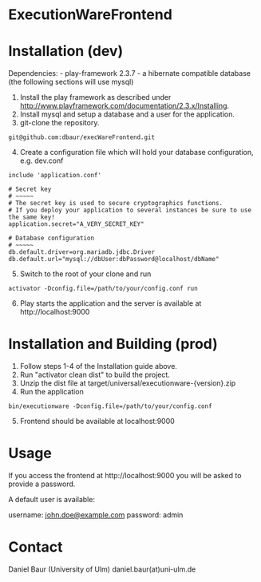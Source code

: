 ExecutionWareFrontend
=====================================

Installation (dev)
=====================================

Dependencies:
	- play-framework 2.3.7
	- a hibernate compatible database (the following sections will use mysql)
	
1. Install the play framework as described under http://www.playframework.com/documentation/2.3.x/Installing.
2. Install mysql and setup a database and a user for the application.
3. git-clone the repository.
```
git@github.com:dbaur/execWareFrontend.git
```
4. Create a configuration file which will hold your database configuration, e.g. dev.conf
```
include 'application.conf'

# Secret key
# ~~~~~
# The secret key is used to secure cryptographics functions.
# If you deploy your application to several instances be sure to use the same key!
application.secret="A_VERY_SECRET_KEY"

# Database configuration
# ~~~~~
db.default.driver=org.mariadb.jdbc.Driver
db.default.url="mysql://dbUser:dbPassword@localhost/dbName"
```
5. Switch to the root of your clone and run
```
activator -Dconfig.file=/path/to/your/config.conf run
```
6. Play starts the application and the server is available at http://localhost:9000

Installation and Building (prod)
=====================================

1. Follow steps 1-4 of the Installation guide above.
2. Run "activator clean dist" to build the project.
3. Unzip the dist file at target/universal/executionware-{version}.zip
4. Run the application
```
bin/executionware -Dconfig.file=/path/to/your/config.conf
```
5. Frontend should be available at localhost:9000

Usage
=====================================

If you access the frontend at http://localhost:9000 you will be asked to provide a password.

A default user is available:

username: john.doe@example.com
password: admin

Contact
=====================================

Daniel Baur (University of Ulm)
daniel.baur(at)uni-ulm.de


	
	
